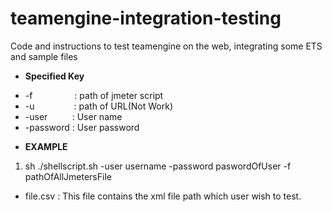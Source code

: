 # teamengine-integration-testing
Code and instructions to test teamengine on the web, integrating some ETS and sample files<br/>

* **Specified Key**<br/>

 - -f&nbsp;&nbsp;&nbsp;&nbsp;&nbsp;&nbsp;&nbsp;&nbsp;&nbsp;&nbsp;&nbsp;&nbsp;&nbsp;&nbsp;&nbsp;&nbsp;&nbsp;:	path of jmeter script<br/>
 - -u&nbsp;&nbsp;&nbsp;&nbsp;&nbsp;&nbsp;&nbsp;&nbsp;&nbsp;&nbsp;&nbsp;&nbsp;&nbsp;&nbsp;&nbsp;&nbsp;:	path of URL(Not Work)<br/>
 - -user&nbsp;&nbsp;&nbsp;&nbsp;&nbsp;&nbsp;&nbsp;&nbsp;&nbsp;&nbsp;:	User name<br/>
 - -password&nbsp;:	User password<br/>


* **EXAMPLE**<br/>
1. sh ./shellscript.sh  -user username -password paswordOfUser -f pathOfAllJmetersFile

* file.csv : This file contains the xml file path which user wish to test.<br/>
